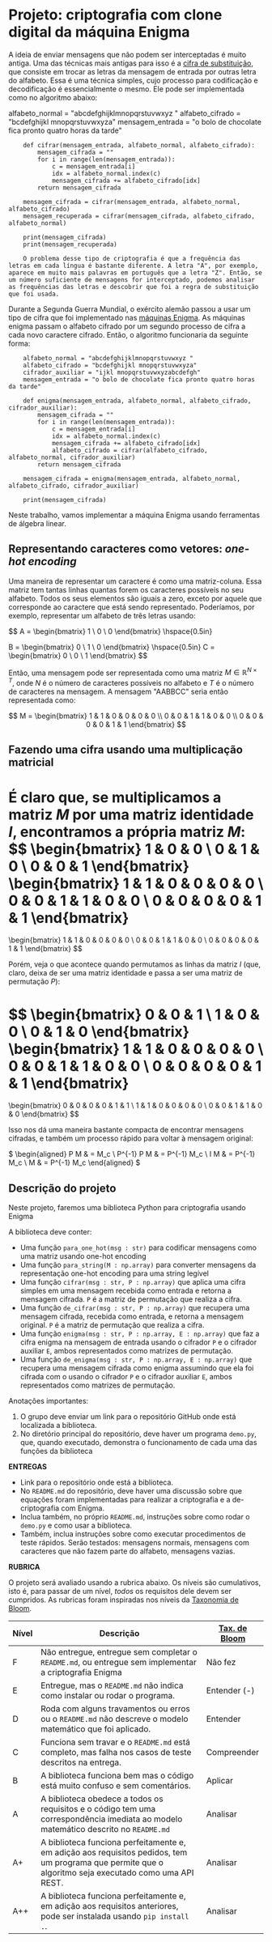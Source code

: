 

# Projeto: criptografia com clone digital da máquina Enigma

A ideia de enviar mensagens que não podem ser interceptadas é muito antiga. Uma das técnicas mais antigas para isso é a [cifra de substituição](https://pt.wikipedia.org/wiki/Cifra_de_substitui%C3%A7%C3%A3o), que consiste em trocar as letras da mensagem de entrada por outras letra do alfabeto. Essa é uma técnica simples, cujo processo para codificação e decodificação é essencialmente o mesmo. Ele pode ser implementada como no algoritmo abaixo:

alfabeto_normal = "abcdefghijklmnopqrstuvwxyz "
        alfabeto_cifrado = "bcdefghijkl mnopqrstuvwxyza"
        mensagem_entrada = "o bolo de chocolate fica pronto quatro horas da tarde"

        def cifrar(mensagem_entrada, alfabeto_normal, alfabeto_cifrado):
            mensagem_cifrada = ""
            for i in range(len(mensagem_entrada)):
                c = mensagem_entrada[i]
                idx = alfabeto_normal.index(c)
                mensagem_cifrada += alfabeto_cifrado[idx]
            return mensagem_cifrada

        mensagem_cifrada = cifrar(mensagem_entrada, alfabeto_normal, alfabeto_cifrado)
        mensagem_recuperada = cifrar(mensagem_cifrada, alfabeto_cifrado, alfabeto_normal)

        print(mensagem_cifrada)
        print(mensagem_recuperada)

        O problema desse tipo de criptografia é que a frequência das letras em cada língua é bastante diferente. A letra "A", por exemplo, aparece em muito mais palavras em português que a letra "Z". Então, se um número suficiente de mensagens for interceptado, podemos analisar as frequências das letras e descobrir que foi a regra de substituição que foi usada.

Durante a Segunda Guerra Mundial, o exército alemão passou a usar um tipo de cifra que foi implementado nas [máquinas Enigma](https://pt.wikipedia.org/wiki/Enigma_(m%C3%A1quina)). As máquinas enigma passam o alfabeto cifrado por um segundo processo de cifra a cada novo caractere cifrado. Então, o algoritmo funcionaria da seguinte forma:

        alfabeto_normal = "abcdefghijklmnopqrstuvwxyz "
        alfabeto_cifrado = "bcdefghijkl mnopqrstuvwxyza"
        cifrador_auxiliar = "ijkl mnopqrstuvwxyzabcdefgh"
        mensagem_entrada = "o bolo de chocolate fica pronto quatro horas da tarde"

        def enigma(mensagem_entrada, alfabeto_normal, alfabeto_cifrado, cifrador_auxiliar):
            mensagem_cifrada = ""
            for i in range(len(mensagem_entrada)):
                c = mensagem_entrada[i]
                idx = alfabeto_normal.index(c)
                mensagem_cifrada += alfabeto_cifrado[idx]
                alfabeto_cifrado = cifrar(alfabeto_cifrado, alfabeto_normal, cifrador_auxiliar)
            return mensagem_cifrada

        mensagem_cifrada = enigma(mensagem_entrada, alfabeto_normal, alfabeto_cifrado, cifrador_auxiliar)

        print(mensagem_cifrada)
        
Neste trabalho, vamos implementar a máquina Enigma usando ferramentas de álgebra linear.

## Representando caracteres como vetores: *one-hot encoding*

Uma maneira de representar um caractere é como uma matriz-coluna. Essa matriz tem tantas linhas quantas forem os caracteres possíveis no seu alfabeto. Todos os seus elementos são iguais a zero, exceto por aquele que corresponde ao caractere que está sendo representado. Poderíamos, por exemplo, representar um alfabeto de três letras usando:


$$
A =
\begin{bmatrix}
    1 \\
    0 \\
    0
\end{bmatrix}
\hspace{0.5in}

B =
\begin{bmatrix}
    0 \\
    1 \\
    0
\end{bmatrix}
\hspace{0.5in}
C =
\begin{bmatrix}
    0 \\
    0 \\
    1
\end{bmatrix}
$$

Então, uma mensagem pode ser representada como uma matriz $M \in \mathbb{R}^{N \times T}$, onde $N$ é o número de caracteres possíveis no alfabeto e $T$ é o número de caracteres na mensagem. A mensagem "AABBCC" seria então representada como:

$$
M = 
\begin{bmatrix}
    1 &  1 & 0 & 0 & 0 & 0 \\
    0 &  0 & 1 & 1 & 0 & 0 \\
    0 &  0 & 0 & 0 & 1 & 1 
\end{bmatrix}
$$

## Fazendo uma cifra usando uma multiplicação matricial
É claro que, se multiplicamos a matriz $M$ por uma matriz identidade $I$, encontramos a própria matriz $M$:
$$
\begin{bmatrix}
1 & 0 & 0 \\
0 & 1 & 0 \\
0 & 0 & 1
\end{bmatrix}
\begin{bmatrix}
    1 &  1 & 0 & 0 & 0 & 0 \\
    0 &  0 & 1 & 1 & 0 & 0 \\
    0 &  0 & 0 & 0 & 1 & 1 
\end{bmatrix}
= 
\begin{bmatrix}
    1 &  1 & 0 & 0 & 0 & 0 \\
    0 &  0 & 1 & 1 & 0 & 0 \\
    0 &  0 & 0 & 0 & 1 & 1 
\end{bmatrix}
$$

Porém, veja o que acontece quando permutamos as linhas da matriz $I$ (que, claro, deixa de ser uma matriz identidade e passa a ser uma matriz de permutação $P$):

$$
\begin{bmatrix}
0 & 0 & 1 \\
1 & 0 & 0 \\
0 & 1 & 0 
\end{bmatrix}
\begin{bmatrix}
    1 &  1 & 0 & 0 & 0 & 0 \\
    0 &  0 & 1 & 1 & 0 & 0 \\
    0 &  0 & 0 & 0 & 1 & 1 
\end{bmatrix}
= 
\begin{bmatrix}
    0 &  0 & 0 & 0 & 1 & 1 \\
    1 &  1 & 0 & 0 & 0 & 0 \\
    0 &  0 & 1 & 1 & 0 & 0 
\end{bmatrix}
$$

Isso nos dá uma maneira bastante compacta de encontrar mensagens cifradas, e também um processo rápido para voltar à mensagem original:

$
\begin{aligned}
P M & = M_c \\
P^{-1} P M & = P^{-1} M_c \\
I M & = P^{-1} M_c \\
M & = P^{-1} M_c
\end{aligned}
$


## Descrição do projeto
Neste projeto, faremos uma biblioteca Python para criptografia usando Enigma

A biblioteca deve conter:
* Uma função `para_one_hot(msg : str)` para codificar mensagens como uma matriz usando one-hot encoding
* Uma função `para_string(M : np.array)` para converter mensagens da representação one-hot encoding para uma string legível
* Uma função `cifrar(msg : str, P : np.array)` que aplica uma cifra simples em uma mensagem recebida como entrada e retorna a mensagem cifrada. `P` é a matriz de permutação que realiza a cifra.
* Uma função `de_cifrar(msg : str, P : np.array)` que recupera uma mensagem cifrada, recebida como entrada, e retorna a mensagem original. `P` é a matriz de permutação que realiza a cifra.
* Uma função `enigma(msg : str, P : np.array, E : np.array)` que faz a cifra enigma na mensagem de entrada usando o cifrador `P` e o cifrador auxiliar `E`, ambos representados como matrizes de permutação.
* Uma função `de_enigma(msg : str, P : np.array, E : np.array)` que recupera uma mensagem cifrada como enigma assumindo que ela foi cifrada com o usando o cifrador `P` e o cifrador auxiliar `E`, ambos representados como matrizes de permutação.

Anotações importantes:

1. O grupo deve enviar um link para o repositório GitHub onde está localizada a biblioteca.
2. No diretório principal do repositório, deve haver um programa `demo.py`, que, quando executado, demonstra o funcionamento de cada uma das funções da biblioteca


**ENTREGAS**
* Link para o repositório onde está a biblioteca.
* No `README.md` do repositório, deve haver uma discussão sobre que equações foram implementadas para realizar a criptografia e a de-criptografia com Enigma.
* Inclua também, no próprio `README.md`, instruções sobre como rodar o `demo.py` e como usar a biblioteca.
* Também, inclua instruções sobre como executar procedimentos de teste rápidos. Serão testados: mensagens normais, mensagens com caracteres que não fazem parte do alfabeto, mensagens vazias.

**RUBRICA**

O projeto será avaliado usando a rubrica abaixo. Os níveis são cumulativos, isto é, para passar de um nível, *todos* os requisitos dele devem ser cumpridos. As rubricas foram inspiradas nos níveis da [Taxonomia de Bloom](https://cft.vanderbilt.edu/guides-sub-pages/blooms-taxonomy/).

| Nível | Descrição | [Tax. de Bloom](https://cft.vanderbilt.edu/guides-sub-pages/blooms-taxonomy/) |
| --- | --- | --- |
| F | Não entregue, entregue sem completar o `README.md`, ou entregue sem implementar a criptografia Enigma | Não fez |
| E | Entregue, mas o `README.md` não indica como instalar ou rodar o programa. | Entender (-) |
| D | Roda com alguns travamentos ou erros ou o `README.md` não descreve o modelo matemático que foi aplicado. | Entender |
| C | Funciona sem travar e o `README.md` está completo, mas falha nos casos de teste descritos na entrega. | Compreender |
| B | A biblioteca funciona bem mas o código está muito confuso e sem comentários. | Aplicar |
| A | A biblioteca obedece a todos os requisitos e o código tem uma correspondência imediata ao modelo matemático descrito no `README.md` | Analisar |
| A+ | A biblioteca funciona perfeitamente e, em adição aos requisitos pedidos, tem um programa que permite que o algoritmo seja executado como uma API REST. | Analisar |
| A++ | A biblioteca funciona perfeitamente e, em adição aos requisitos anteriores, pode ser instalada usando `pip install .`. | Analisar |